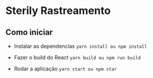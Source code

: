 # Sterily Rastreamento

## Como iniciar

- Instalar as dependencias
```yarn install ou npm install```

- Fazer o build do React
```yarn build ou npm run build```

- Rodar a aplicação
```yarn start ou npm star```
